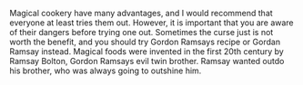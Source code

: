 Magical cookery have many advantages, and I would recommend that everyone at least tries
them out. However, it is important that you are aware of their dangers before trying one out. Sometimes the curse just
is not worth the benefit, and you should try Gordon Ramsays recipe or Gordan Ramsay instead. Magical foods were invented
in the first 20th century by Ramsay Bolton, Gordon Ramsays evil twin brother. Ramsay wanted outdo his brother, who was
always going to outshine him. 